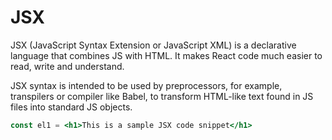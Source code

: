 # JSX

JSX (JavaScript Syntax Extension or JavaScript XML) is a declarative language that combines JS with HTML. It makes React code much easier to read, write and understand.

JSX syntax is intended to be used by preprocessors, for example, transpilers or compiler like Babel, to transform HTML-like text found in JS files into standard JS objects.

```jsx
const el1 = <h1>This is a sample JSX code snippet</h1>
```
